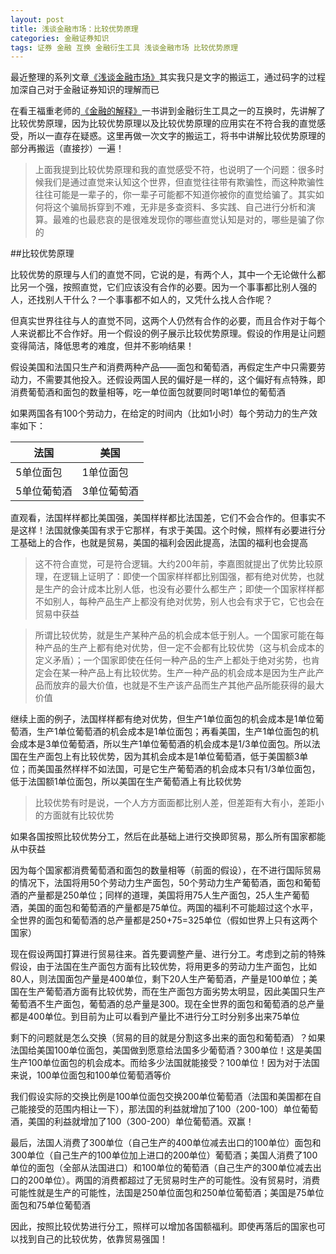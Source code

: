 ```yaml
---
layout: post
title: 浅谈金融市场：比较优势原理
categories: 金融证券知识
tags: 证券 金融 互换 金融衍生工具 浅谈金融市场 比较优势原理
---
```


最近整理的系列文章[《浅谈金融市场》](http://www.xumenger.com/tags/#浅谈金融市场)其实我只是文字的搬运工，通过码字的过程加深自己对于金融证券知识的理解而已

在看王福重老师的[《金融的解释》](https://book.douban.com/subject/26032227/)一书讲到金融衍生工具之一的互换时，先讲解了比较优势原理，因为比较优势原理以及比较优势原理的应用实在不符合我的直觉感受，所以一直存在疑惑。这里再做一次文字的搬运工，将书中讲解比较优势原理的部分再搬运（直接抄）一遍！

>上面我提到比较优势原理和我的直觉感受不符，也说明了一个问题：很多时候我们是通过直觉来认知这个世界，但直觉往往带有欺骗性，而这种欺骗性往往可能是一辈子的，你一辈子可能都不知道你被你的直觉给骗了。其实如何将这个骗局拆穿到不难，无非是多查资料、多实践、自己进行分析和演算。最难的也最悲哀的是很难发现你的哪些直觉认知是对的，哪些是骗了你的

##比较优势原理

比较优势的原理与人们的直觉不同，它说的是，有两个人，其中一个无论做什么都比另一个强，按照直觉，它们应该没有合作的必要。因为一个事事都比别人强的人，还找别人干什么？一个事事都不如人的，又凭什么找人合作呢？

但真实世界往往与人的直觉不同，这两个人仍然有合作的必要，而且合作对于每个人来说都比不合作好。用一个假设的例子展示比较优势原理。假设的作用是让问题变得简洁，降低思考的难度，但并不影响结果！

假设美国和法国只生产和消费两种产品——面包和葡萄酒，再假定生产中只需要劳动力，不需要其他投入。还假设两国人民的偏好是一样的，这个偏好有点特殊，即消费葡萄酒和面包的数量相等，吃一单位面包就要同时喝1单位的葡萄酒

如果两国各有100个劳动力，在给定的时间内（比如1小时）每个劳动力的生产效率如下：

  法国       |    美国
------------|------------
5单位面包    | 1单位面包
5单位葡萄酒  | 3单位葡萄酒

直观看，法国样样都比美国强，美国样样都比法国差，它们不会合作的。但事实不是这样！法国就像美国有求于它那样，有求于美国。这个时候，照样有必要进行分工基础上的合作，也就是贸易，美国的福利会因此提高，法国的福利也会提高

>这不符合直觉，可是符合逻辑。大约200年前，李嘉图就提出了优势比较原理，在逻辑上证明了：即使一个国家样样都比别国强，都有绝对优势，也就是生产的会计成本比别人低，也没有必要什么都生产；即使一个国家样样都不如别人，每种产品生产上都没有绝对优势，别人也会有求于它，它也会在贸易中获益

>所谓比较优势，就是生产某种产品的机会成本低于别人。一个国家可能在每种产品的生产上都有绝对优势，但一定不会都有比较优势（这与机会成本的定义矛盾）；一个国家即使在任何一种产品的生产上都处于绝对劣势，也肯定会在某一种产品上有比较优势。生产一种产品的机会成本是因为生产此产品而放弃的最大价值，也就是不生产该产品而生产其他产品所能获得的最大价值

继续上面的例子，法国样样都有绝对优势，但生产1单位面包的机会成本是1单位葡萄酒，生产1单位葡萄酒的机会成本是1单位面包；再看美国，生产1单位面包的机会成本是3单位葡萄酒，所以生产1单位葡萄酒的机会成本是1/3单位面包。所以法国在生产面包上有比较优势，因为其机会成本是1单位葡萄酒，低于美国额3单位；而美国虽然样样不如法国，可是它生产葡萄酒的机会成本只有1/3单位面包，低于法国额1单位面包，所以美国在生产葡萄酒上有比较优势

>比较优势有时是说，一个人方方面面都比别人差，但差距有大有小，差距小的方面就有比较优势

如果各国按照比较优势分工，然后在此基础上进行交换即贸易，那么所有国家都能从中获益

因为每个国家都消费葡萄酒和面包的数量相等（前面的假设），在不进行国际贸易的情况下，法国将用50个劳动力生产面包，50个劳动力生产葡萄酒，面包和葡萄酒的产量都是250单位；同样的道理，美国将用75人生产面包，25人生产葡萄酒，美国的面包和葡萄酒的产量都是75单位。两国的福利不可能超过这个水平，全世界的面包和葡萄酒的总产量都是250+75=325单位（假如世界上只有这两个国家）

现在假设两国打算进行贸易往来。首先要调整产量、进行分工。考虑到之前的特殊假设，由于法国在生产面包方面有比较优势，将用更多的劳动力生产面包，比如80人，则法国面包产量是400单位，剩下20人生产葡萄酒，产量是100单位；美国在生产葡萄酒方面有比较优势，而在生产面包方面劣势太明显，因此美国只生产葡萄酒不生产面包，葡萄酒的总产量是300。现在全世界的面包和葡萄酒的总产量都是400单位。到目前为止可以看到产量比不进行分工时分别多出来75单位

剩下的问题就是怎么交换（贸易的目的就是分割这多出来的面包和葡萄酒）？如果法国给美国100单位面包，美国做到愿意给法国多少葡萄酒？300单位！这是美国生产100单位面包的机会成本。而给多少法国就能接受？100单位！因为对于法国来说，100单位面包和100单位葡萄酒等价

我们假设实际的交换比例是100单位面包交换200单位葡萄酒（法国和美国都在自己能接受的范围内相让一下），那法国的利益就增加了100（200-100）单位葡萄酒，美国的利益就增加了100（300-200）单位葡萄酒。双赢！

最后，法国人消费了300单位（自己生产的400单位减去出口的100单位）面包和300单位（自己生产的100单位加上进口的200单位）葡萄酒；美国人消费了100单位的面包（全部从法国进口）和100单位的葡萄酒（自己生产的300单位减去出口的200单位）。两国的消费都超过了无贸易时生产的可能性。没有贸易时，消费可能性就是生产的可能性，法国是250单位面包和250单位葡萄酒；美国是75单位面包和75单位葡萄酒

因此，按照比较优势进行分工，照样可以增加各国额福利。即使再落后的国家也可以找到自己的比较优势，依靠贸易强国！

